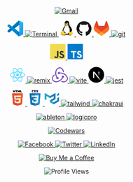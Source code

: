 <p align="center">
  <!-- Old Website -->
<!--   <a href="mpaliakou-dev.vercel.app" target="_blank">
    <img src="https://img.shields.io/badge/website-18181b?style=for-the-badge&logo=nextdotjs&logoColor=white" alt="Website" />
  </a> -->
  <!-- Gmail -->
  <a href="mailto:mpaliakou.dev@gmail.com" target="_blank">
    <img src="https://img.shields.io/badge/gmail-c14438?style=for-the-badge&logo=gmail&logoColor=white" alt="Gmail" />
  </a>
</p>

<p align="center">
  <a href="https://code.visualstudio.com/" target="_blank" rel="noreferrer">
    <img src="https://raw.githubusercontent.com/devicons/devicon/master/icons/vscode/vscode-original.svg" alt="VSCode" width="36" height="36"/>
  </a>
  <a href="https://support.apple.com/guide/terminal/welcome/mac" rel="noreferrer">
    <img src="https://icons.veryicon.com/png/Application/Pacifica/utilities%20terminal.png" alt="Terminal" width="36" height="36"/>
  </a>
  <a href="https://www.linux.org/" target="_blank" rel="noreferrer">
    <img src="https://raw.githubusercontent.com/devicons/devicon/master/icons/linux/linux-original.svg"   alt="linux" width="36" height="36"/>
  </a>
  <a href="https://github.com/" target="_blank" rel="noreferrer">
    <img src="https://raw.githubusercontent.com/devicons/devicon/master/icons/github/github-original.svg" alt="github" width="36" height="36"/>
  </a>
  <a href="https://gitlab.com/" target="_blank" rel="noreferrer">
    <img src="https://raw.githubusercontent.com/devicons/devicon/master/icons/gitlab/gitlab-original.svg" alt="gitlab" width="36" height="36"/>
  <a href="https://git-scm.com/" target="_blank" rel="noreferrer">
    <img src="https://www.vectorlogo.zone/logos/git-scm/git-scm-icon.svg" alt="git" width="36" height="36"/>
  </a>
  </a>
</p>

<p align="center">
  <a href="https://developer.mozilla.org/en-US/docs/Web/JavaScript" target="_blank" rel="noreferrer">
    <img src="https://raw.githubusercontent.com/devicons/devicon/master/icons/javascript/javascript-original.svg" alt="javascript" width="36" height="36"/>
  </a>
  <a href="https://www.typescriptlang.org/" target="_blank" rel="noreferrer">
    <img src="https://raw.githubusercontent.com/devicons/devicon/master/icons/typescript/typescript-original.svg" alt="typescript" width="36" height="36"/>
  </a>
</p>


<p align="center">
  <a href="https://reactjs.org/" target="_blank" rel="noreferrer">
    <img src="https://raw.githubusercontent.com/devicons/devicon/b7a4cc6c8248538da219c03d704d9c2a190c4509/icons/react/react-original.svg" alt="react" width="36" height="36"/>
  </a>
  <a href="https://remix.run/" target="_blank" rel="noreferrer">
    <img src="https://avatars.githubusercontent.com/u/64235328?s=200&v=4" alt="remix" width="36" height="36"/>
  </a>
  <a href="https://redux.js.org/" target="_blank" rel="noreferrer">
    <img src="https://raw.githubusercontent.com/devicons/devicon/master/icons/redux/redux-original.svg" alt="redux" width="36" height="36"/>
  </a>
    <a href="https://vitejs.dev/" target="_blank" rel="noreferrer">
    <img src="https://raw.githubusercontent.com/get-icon/geticon/master/icons/vite.svg" alt="vite" width="36" height="36"/>
  </a>
  <a href="https://nextjs.org/" target="_blank" rel="noreferrer">
    <img src="https://raw.githubusercontent.com/devicons/devicon/master/icons/nextjs/nextjs-original.svg" alt="nextjs" width="36" height="36"/>
  </a>
  <a href="https://jestjs.io/" target="_blank" rel="noreferrer">
    <img src="https://raw.githubusercontent.com/get-icon/geticon/master/icons/jest.svg" alt="jest" width="36" height="36"/>
  </a>
</p>

<p align="center">
  <a href="https://www.w3.org/html/" target="_blank" rel="noreferrer">
    <img src="https://raw.githubusercontent.com/devicons/devicon/master/icons/html5/html5-original-wordmark.svg" alt="html5" width="36" height="36"/>
  </a>
  <a href="https://www.w3schools.com/css/" target="_blank" rel="noreferrer">
    <img src="https://raw.githubusercontent.com/devicons/devicon/master/icons/css3/css3-original-wordmark.svg" alt="css3" width="36" height="36"/>
  </a>
  <a href="https://sass-lang.com" target="_blank" rel="noreferrer">
    <img src="https://raw.githubusercontent.com/devicons/devicon/master/icons/materialui/materialui-original.svg" alt="materialui" width="33" height="33"/>
  </a>
  <a href="https://tailwindcss.com/" target="_blank" rel="noreferrer">
    <img src="https://www.vectorlogo.zone/logos/tailwindcss/tailwindcss-icon.svg" alt="tailwind" width="36" height="36"/>
  </a>
  <a href="https://chakra-ui.com/" target="_blank" rel="noreferrer">
    <img src="https://itelofilho.gallerycdn.vsassets.io/extensions/itelofilho/chakra-ui-cheatsheet/0.1.2/1602346378840/Microsoft.VisualStudio.Services.Icons.Default" alt="chakraui" width="32" height="32"/>
  </a>
</p>

<p align="center">
  <a href="https://www.ableton.com/" target="_blank" rel="noreferrer">
    <img src="https://cdn.iconscout.com/icon/free/png-256/ableton-10-569537.png" alt="ableton" width="36" height="36"/>
  </a>
  <a href="https://www.apple.com/logic-pro/" target="_blank" rel="noreferrer">
    <img src="https://cdn.icon-icons.com/icons2/3053/PNG/512/logic_pro_x_macos_bigsur_icon_190024.png" alt="logicpro" width="36" height="36"/>
  </a>
</p>

<!-- <p align="center">
  <img src="https://github-readme-stats.vercel.app/api?username=lazzzaroni&theme=transparent&hide_title=true&show_icons=true&locale=en&border_radius=false&card_width=360" alt="Github Statistic" />
</p> -->

<p align="center">
  <!-- Codewars -->
  <a href="https://www.codewars.com/users/lazzzaroni" target="_blank">
    <img src="https://img.shields.io/badge/codewars-b1361e.svg?style=for-the-badge&logo=codewars&logoColor=white" alt="Codewars" />
  </a>
</p>

<p align="center">
  <!-- Facebook -->
  <a href="https://facebook.com/iamnotlazzaroni" target="_blank">
    <img src="https://img.shields.io/badge/facebook-3b5998.svg?style=for-the-badge&logo=Facebook&logoColor=white" alt="Facebook" />
  </a>
  <!-- Twitter -->
  <a href="https://twitter.com/lazzzaroni" target="_blank">
    <img src="https://img.shields.io/badge/twitter-%231DA1F2.svg?&style=for-the-badge&logo=twitter&logoColor=white" alt="Twitter" />
  </a>
  <!-- LinkedIn -->
  <a href="https://www.linkedin.com/in/mpaliakou" target="_blank">
    <img src="https://img.shields.io/badge/linkedin-%230077B5.svg?&style=for-the-badge&logo=linkedin&logoColor=white" alt="LinkedIn" />
  </a>
</p>

<p align="center">
  <!-- Buy Me a Coffee -->
  <a href="https://www.buymeacoffee.com/lazzzaroni" target="_blank">
    <img src="https://img.shields.io/badge/buy_me_a_coffee-ffdd00?style=for-the-badge&logo=buymeacoffee&logoColor=black" alt="Buy Me a Coffee" />
  </a>
</p>

<p align="center">
  <img src="https://komarev.com/ghpvc/?username=lazzzaroni&color=7209b7&style=flat-square&label=profile+views" alt="Profile Views" />
</p>
